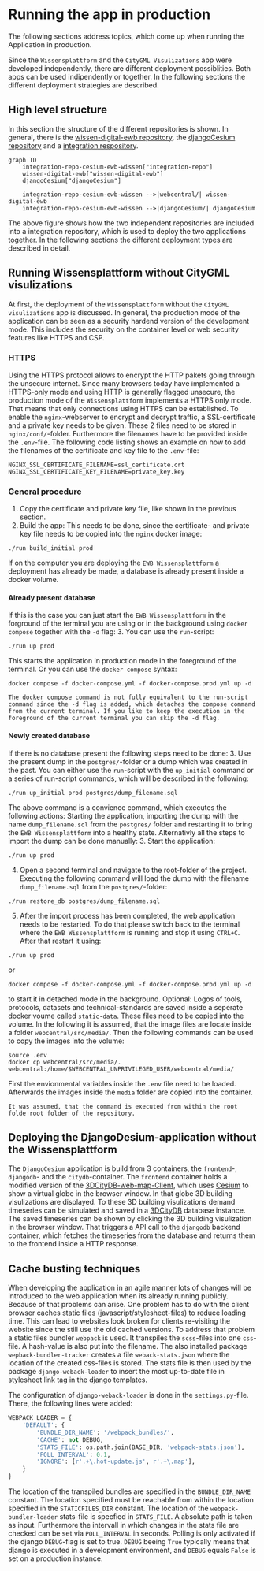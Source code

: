 # Running the app in production
The following sections address topics, which come up when running the Application in production.

Since the `Wissensplattform` and the `CityGML Visulizations` app were developed independently, there are different deployment possiblities. Both apps can be used indipendently or together. In the following sections the different deployment strategies are described.

## High level structure
In this section the structure of the different repositories is shown. 
In general, there is the [wissen-digital-ewb repository](https://github.com/TUB-DVG/wissen-digital-ewb), the [djangoCesium repository](https://github.com/TUB-DVG/djangoCesium) and a [integration respository](https://github.com/TUB-DVG/integration-repo-cesium-ewb-wissen).
```{mermaid}
graph TD
    integration-repo-cesium-ewb-wissen["integration-repo"]
    wissen-digital-ewb["wissen-digital-ewb"]
    djangoCesium["djangoCesium"]

    integration-repo-cesium-ewb-wissen -->|webcentral/| wissen-digital-ewb
    integration-repo-cesium-ewb-wissen -->|djangoCesium/| djangoCesium
```
The above figure shows how the two independent repositories are included into a integration repository, which is used to deploy the two applications together. 
In the following sections the different deployment types are described in detail.


## Running Wissensplattform without CityGML visulizations
At first, the deployment of the `Wissensplattform` without the `CityGML visulizations` app is discussed. 
In general, the production mode of the application can be seen as a security hardend version of the development mode. This includes the security on the container level or web security features like HTTPS and CSP.

### HTTPS
Using the HTTPS protocol allows to encrypt the HTTP pakets going through the unsecure internet. Since many browsers today have implemented a HTTPS-only mode and using HTTP is generally flagged unsecure, the production mode of the `Wissensplattform` implements a HTTPS only mode. That means that only connections using HTTPS can be established. To enable the `nginx`-webserver to encrypt and decrypt traffic, a SSL-certificate and a private key needs to be given. These 2 files need to be stored in `nginx/conf/`-folder. Furthermore the filenames have to be provided inside the `.env`-file. The following code listing shows an example on how to add the filenames of the certificate and key file to the `.env`-file:
```
NGINX_SSL_CERTIFICATE_FILENAME=ssl_certificate.crt
NGINX_SSL_CERTIFICATE_KEY_FILENAME=private_key.key
```

### General procedure
1. Copy the certificate and private key file, like shown in the previous section.
2. Build the app: This needs to be done, since the certificate- and private key file needs to be copied into the `nginx` docker image:
```
./run build_initial prod
```
If on the computer you are deploying the `EWB Wissensplattform` a deployment has already be made, a database is already present inside a docker volume. 
#### Already present database
If this is the case you can just start the `EWB Wissensplattform` in the forground of the terminal you are using or in the background using `docker compose` together with the `-d` flag:
3. You can use the `run`-script:
```
./run up prod
```
This starts the application in production mode in the foreground of the terminal.
Or you can use the `docker compose` syntax:
```
docker compose -f docker-compose.yml -f docker-compose.prod.yml up -d
```
```{note}
The docker compose command is not fully equivalent to the run-script command since the -d flag is added, which detaches the compose command from the current terminal. If you like to keep the execution in the foreground of the current terminal you can skip the -d flag.
```
#### Newly created database
If there is no database present the following steps need to be done: 
3. Use the present dump in the `postgres/`-folder or a dump which was created in the past. You can either use the `run`-script with the `up_initial` command or a series of run-script commands, which will be described in the following:
```
./run up_initial prod postgres/dump_filename.sql 
```
The above command is a convience command, which executes the following actions: Starting the application, importing the dump with the name `dump_filename.sql` from the `postgres/` folder and restarting it to bring the `EWB Wissensplattform` into a healthy state.
Alternativly all the steps to import the dump can be done manually:
3. Start the application:
```
./run up prod
```
4. Open a second terminal and navigate to the root-folder of the project.
Executing the following command will load the dump with the filename `dump_filename.sql` from the `postgres/`-folder:
```
./run restore_db postgres/dump_filename.sql
```
5. After the import process has been completed, the web application needs to be restarted. To do that please switch back to the terminal where the `EWB Wissensplattform` is running and stop it using `CTRL+C`. After that restart it using:
```
./run up prod
```
or 
```
docker compose -f docker-compose.yml -f docker-compose.prod.yml up -d
```
to start it in detached mode in the background.
Optional:
Logos of tools, protocols, datasets and technical-standards are saved inside a seperate docker voume called `static-data`. These files need to be copied into the volume. In the following it is assumed, that the image files are locate inside a folder `webcentral/src/media/`. Then the following commands can be used to copy the images into the volume:
```    
source .env
docker cp webcentral/src/media/. webcentral:/home/$WEBCENTRAL_UNPRIVILEGED_USER/webcentral/media/
```
First the envionmental variables inside the `.env` file need to be loaded. Afterwards the images inside the `media` folder are copied into the container.
```{note}
It was assumed, that the command is executed from within the root folde root folder of the repository.
```
## Deploying the DjangoDesium-application without the Wissensplattform
The `DjangoCesium` application is build from 3 containers, the `frontend`-, `djangodb`- and the `citydb`-container. The `frontend` container holds a modified version of the [3DCityDB-web-map-Client](https://github.com/3dcitydb/3dcitydb-web-map), which uses [Cesium](https://cesium.com/) to show a virtual globe in the browser window. In that globe 3D building visulizations are displayed. To these 3D building visulizations demand timeseries can be simulated and saved in a [3DCityDB](https://www.3dcitydb.org/3dcitydb/) database instance. The saved timeseries can be shown by clicking the 3D building visulization in the browser window. That triggers a API call to the `djangodb` backend container, which fetches the timeseries from the database and returns them to the frontend inside a HTTP response.

## Cache busting techniques
When developing the application in an agile manner lots of changes will be introduced to the web application when its already running publicly. Because of that problems can arise. One problem has to do with the client browser caches static files (javascript/stylesheet-files) to reduce loading time. This can lead to websites look broken for clients re-visiting the website since the still use the old cached versions. 
To address that problem a static files bundler `webpack` is used. It transpiles the `scss`-files into one `css`-file. A hash-value is also put into the filename. The also installed package `wepback-bundler-tracker` creates a file `weback-stats.json` where the location of the created css-files is stored. The stats file is then used by the package `django-weback-loader` to insert the most up-to-date file in stylesheet link tag in the django templates.

The configuration of `django-weback-loader` is done in the `settings.py`-file. There, the following lines were added:
```python
WEBPACK_LOADER = {
    'DEFAULT': {
        'BUNDLE_DIR_NAME': '/webpack_bundles/',
        'CACHE': not DEBUG,
        'STATS_FILE': os.path.join(BASE_DIR, 'webpack-stats.json'),
        'POLL_INTERVAL': 0.1,
        'IGNORE': [r'.+\.hot-update.js', r'.+\.map'],
    }
}
```
The location of the transpiled bundles are specified in the `BUNDLE_DIR_NAME` constant. The location specified must be reachable from within the location specified in the `STATICFILES_DIR` constant.
The location of the `webpack-bundler-loader` stats-file is specfied in `STATS_FILE`. A absolute path is taken as input. Furthermore the intervall in which changes in the stats file are checked can be set via `POLL_INTERVAL` in seconds. Polling is only activated if the django `DEBUG`-flag is set to true. `DEBUG` beeing `True` typically means that django is executed in a development environment, and `DEBUG` equals `False` is set on a production instance.  



